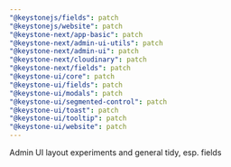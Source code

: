```yaml
---
"@keystonejs/fields": patch
"@keystonejs/website": patch
"@keystone-next/app-basic": patch
"@keystone-next/admin-ui-utils": patch
"@keystone-next/admin-ui": patch
"@keystone-next/cloudinary": patch
"@keystone-next/fields": patch
"@keystone-ui/core": patch
"@keystone-ui/fields": patch
"@keystone-ui/modals": patch
"@keystone-ui/segmented-control": patch
"@keystone-ui/toast": patch
"@keystone-ui/tooltip": patch
"@keystone-ui/website": patch
---
```


Admin UI layout experiments and general tidy, esp. fields
